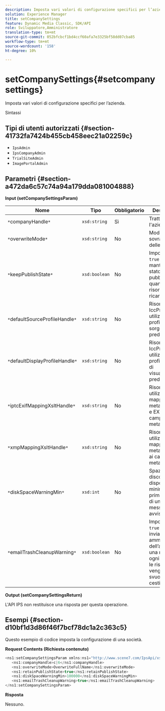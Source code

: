 ```yaml
---
description: Imposta vari valori di configurazione specifici per l’azienda.
solution: Experience Manager
title: setCompanySettings
feature: Dynamic Media Classic, SDK/API
role: Sviluppatore,Amministratore
translation-type: tm+mt
source-git-commit: 052bfcbcf1bd4ccf60afa7e3325bf58dd07cba85
workflow-type: tm+mt
source-wordcount: '158'
ht-degree: 10%

---
```



# setCompanySettings{#setcompanysettings}

Imposta vari valori di configurazione specifici per l’azienda.

Sintassi

## Tipi di utenti autorizzati {#section-41732fa7424b455cb458eec21a02259c}

* `IpsAdmin`
* `IpsCompanyAdmin`
* `TrialSiteAdmin`
* `ImagePortalAdmin`

## Parametri {#section-a472da6c57c74a94a179dda081004888}

**Input (setCompanySettingsParam)**

| Nome | Tipo | Obbligatorio | Descrizione |
|---|---|---|---|
| `*`companyHandle`*` | `xsd:string` | Sì | Tratta l&#39;azienda. |
| `*`overwriteMode`*` | `xsd:string` | No | Modalità di sovrascrittura delle risorse. |
| `*`keepPublishState`*` | `xsd:boolean` | No | Imposta su `true` per mantenere lo stato di pubblicazione quando una risorsa viene ricaricata. |
| `*`defaultSourceProfileHandle`*` | `xsd:string` | No | Risorsa IccProfile da utilizzare come profilo colore sorgente predefinito. |
| `*`defaultDisplayProfileHandle`*` | `xsd:string` | No | Risorsa IccProfile da utilizzare come profilo colore di visualizzazione predefinito. |
| `*`iptcExifMappingXsltHandle`*` | `xsd:string` | No | Risorsa XSL utilizzata per la mappatura dei metadati IPTC e EXIF ai campi di metadati IPS. |
| `*`xmpMappingXsltHandle`*` | `xsd:string` | No | Risorsa XSL utilizzata per mappare i metadati XMP ai campi di metadati IPS. |
| `*`diskSpaceWarningMin`*` | `xsd:int` | No | Spazio su disco disponibile minimo (in KB) prima dell’invio di un messaggio di avviso. |
| `*`emailTrashCleanupWarning`*` | `xsd:boolean` | No | Imposta su `true` per inviare agli amministratori dell’azienda una notifica ogni volta che le risorse vengono svuotate dal cestino. |

**Output (setCompanySettingsReturn)**

L&#39;API IPS non restituisce una risposta per questa operazione.

## Esempi {#section-d10bf1d3d86f46f7bcf78dc1a2c363c5}

Questo esempio di codice imposta la configurazione di una società.

**Request Contents (Richiesta contenuto)**

```java
<ns1:setCompanySettingsParam xmlns:ns1="http://www.scene7.com/IpsApi/xsd/2008-01-15">
   <ns1:companyHandle>c|6</ns1:companyHandle>
   <ns1:overwriteMode>OverwriteFullName</ns1:overwriteMode>
   <ns1:retainPublishState>true</ns1:retainPublishState>
   <ns1:diskSpaceWarningMin>100000</ns1:diskSpaceWarningMin>
   <ns1:emailTrashCleanupWarning>true</ns1:emailTrashCleanupWarning>
</ns1:setCompanySettingsParam>
```

**Risposta**

Nessuno.
